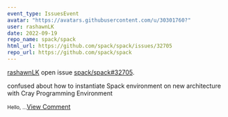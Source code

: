 ```yaml
---
event_type: IssuesEvent
avatar: "https://avatars.githubusercontent.com/u/30301760?"
user: rashawnLK
date: 2022-09-19
repo_name: spack/spack
html_url: https://github.com/spack/spack/issues/32705
repo_url: https://github.com/spack/spack
---
```


<a href='https://github.com/rashawnLK' target='_blank'>rashawnLK</a> open issue <a href='https://github.com/spack/spack/issues/32705' target='_blank'>spack/spack#32705</a>.

<p>confused about how to instantiate Spack environment on new architecture with Cray Programming Environment</p><small>Hello,...</small><a href='https://github.com/spack/spack/issues/32705' target='_blank'>View Comment</a>